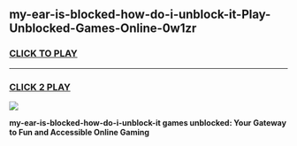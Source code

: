 
## my-ear-is-blocked-how-do-i-unblock-it-Play-Unblocked-Games-Online-0w1zr
<h3>
<a href="https://premium76.site?title=my-ear-is-blocked-how-do-i-unblock-it&ref=25A">CLICK TO PLAY</a></h3>
<hr>

<h3>
<a href="https://premium76.site?title=my-ear-is-blocked-how-do-i-unblock-it&ref=25A">CLICK 2 PLAY</a>
  
</h3>

<a href="https://premium76.site?title=my-ear-is-blocked-how-do-i-unblock-it&ref=25A"><img src="https://clearcache.store/games.png"></a>


**my-ear-is-blocked-how-do-i-unblock-it games unblocked: Your Gateway to Fun and Accessible Online Gaming**
